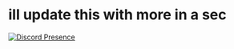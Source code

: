 <!-- ## <img align="left" src="/assets/images/atomgg.png"> userandaname -->

# ill update this with more in a sec

[![Discord Presence](https://lanyard.cnrad.dev/api/:823939421686071386)](https://discord.com/users/:823939421686071386)

<!--
**userandaname/userandaname** is a ✨ _special_ ✨ repository because its `README.md` (this file) appears on your GitHub profile.

Here are some ideas to get you started:

- 🔭 I’m currently working on ...
- 🌱 I’m currently learning ...
- 👯 I’m looking to collaborate on ...
- 🤔 I’m looking for help with ...
- 💬 Ask me about ...
- 📫 How to reach me: ...
- 😄 Pronouns: ...
- ⚡ Fun fact: ...
-->
